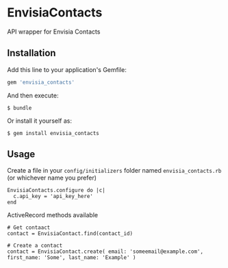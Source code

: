 # EnvisiaContacts

API wrapper for Envisia Contacts


## Installation

Add this line to your application's Gemfile:

```ruby
gem 'envisia_contacts'
```

And then execute:

    $ bundle

Or install it yourself as:

    $ gem install envisia_contacts

## Usage

Create a file in your `config/initializers` folder named `envisia_contacts.rb` (or whichever name you prefer)

    EnvisiaContacts.configure do |c|
      c.api_key = 'api_key_here'
    end

ActiveRecord methods available
    
    # Get contaact
    contact = EnvisiaContact.find(contact_id)

    # Create a contact
    contact = EnvisiaContact.create( email: 'someemail@example.com', first_name: 'Some', last_name: 'Example' )
